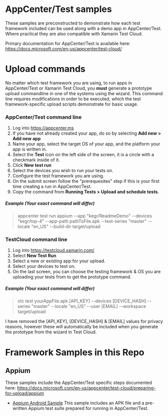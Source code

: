 # AppCenter/Test samples
These samples are preconstructed to demonstrate how each test framework included can be used along with a demo app in AppCenter/Test. Where practical they are also compatible with Xamarin Test Cloud.

Primary documentation for AppCenter/Test is available here: https://docs.microsoft.com/en-us/appcenter/test-cloud/

# Upload commands
No matter which test framework you are using, to run apps in AppCenter/Test or Xamarin Test Cloud, you **must** generate a prototype upload commandline in one of the systems using the wizard. This command line requires modifications in order to be executed, which the test framework-specific upload scripts demonstrate for basic usage. 

### AppCenter/Test command line
1. Log into https://appcenter.ms
2. If you have not already created your app, do so by selecting **Add new > Add new app** 
3. Name your app, select the target OS of your app, and the platform your app is written in. 
4. Select the **Test** icon on the left side of the screen, it is a circle with a checkmark inside of it.
5. Click **New test run**
6. Select the devices you wish to run your tests on.
7. Configure the test framework you are using.
8. On the submit screen follow the "prerequesites" step if this is your first time creating a run in AppCenter/Test. 
9. Copy the command from **Running Tests > Upload and schedule tests**. 

##### Example (Your exact command will differ)
> appcenter test run appium --app "kegr/ReadmeDemo" --devices "kegr/top-4" --app-path pathToFile.apk  --test-series "master" --locale "en_US" --build-dir target/upload

### TestCloud command line
1. Log into https://testcloud.xamarin.com/
2. Select **New Test Run**
3. Select a new or existing app for your upload.
4. Select your devices to test on.
5. On the last screen, you can choose the testing framework & OS you are uploading your tests from to get the prototype command.

##### Example (Your exact command will differ)
> xtc test yourAppFile.apk [API_KEY] --devices [DEVICE_HASH] --series "master" --locale "en_US" --user [EMAIL] --workspace target/upload

I have removed the [API_KEY], [DEVICE_HASH] & [EMAIL] values for privacy reasons, however these will automatically be included when you generate the prototype from the wizard in Test Cloud.

# Framework Samples in this Repo
## Appium
These samples include the AppCenter/Test specific steps documented here: https://docs.microsoft.com/en-us/appcenter/test-cloud/preparing-for-upload/appium

- [Appium Android Sample](Appium/Android) This sample includes an APK file and a pre-written Appium test suite prepared for running in AppCenter/Test. 

<!--
### iOS (Unfinished)
We are still working on completing an iOS sample.

## Espresso (Unfinished)
This sample includes an Android Studio solution with the root folder set to **AppCenter-Test-Samples/Espresso/Swiftnotes-solution**. It includes the AppCenter/Test specific steps documented here: https://docs.microsoft.com/en-us/appcenter/test-cloud/preparing-for-upload/espresso

## Xamarin.UITest (Unfinished)
This sample includes a Xamarin.Forms app project which is compatible with both iOS & Android; as well as a Xamarin.UITest project for the actual tests. It includes the AppCenter/Test specific steps documented here: https://docs.microsoft.com/en-us/appcenter/test-cloud/preparing-for-upload/uitest

## XCUITest (Unfinished)
This sample includes an XCUITest in an Xcode app set up to run in AppCenter/Test based on the steps documented here: https://docs.microsoft.com/en-us/appcenter/test-cloud/preparing-for-upload/xcuitest

-->